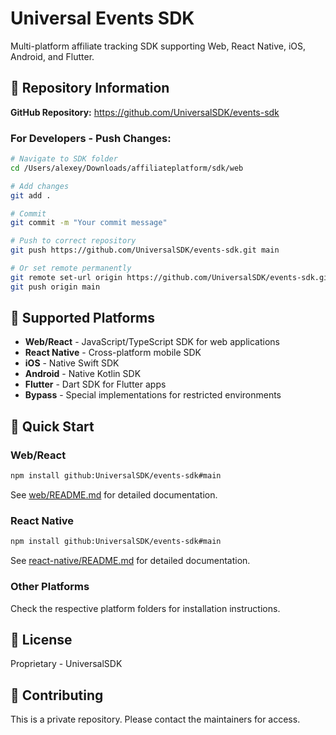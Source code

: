 # Universal Events SDK

Multi-platform affiliate tracking SDK supporting Web, React Native, iOS, Android, and Flutter.

## 📍 Repository Information

**GitHub Repository:** https://github.com/UniversalSDK/events-sdk

### For Developers - Push Changes:
```bash
# Navigate to SDK folder
cd /Users/alexey/Downloads/affiliateplatform/sdk/web

# Add changes
git add .

# Commit
git commit -m "Your commit message"

# Push to correct repository
git push https://github.com/UniversalSDK/events-sdk.git main

# Or set remote permanently
git remote set-url origin https://github.com/UniversalSDK/events-sdk.git
git push origin main
```

## 📱 Supported Platforms

- **Web/React** - JavaScript/TypeScript SDK for web applications
- **React Native** - Cross-platform mobile SDK
- **iOS** - Native Swift SDK
- **Android** - Native Kotlin SDK  
- **Flutter** - Dart SDK for Flutter apps
- **Bypass** - Special implementations for restricted environments

## 🚀 Quick Start

### Web/React
```bash
npm install github:UniversalSDK/events-sdk#main
```

See [web/README.md](web/README.md) for detailed documentation.

### React Native
```bash
npm install github:UniversalSDK/events-sdk#main
```

See [react-native/README.md](react-native/README.md) for detailed documentation.

### Other Platforms
Check the respective platform folders for installation instructions.

## 📄 License

Proprietary - UniversalSDK

## 🤝 Contributing

This is a private repository. Please contact the maintainers for access.